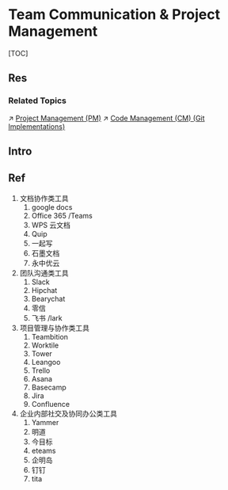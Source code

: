 # Team Communication & Project Management

[TOC]



## Res
### Related Topics
↗ [Project Management (PM)](../../../Software%20Engineering/☁️%20Cloud%20Native/🧘🏻%20Dev(Sec)Ops%20(Application%20Level%20Engineering)/🛫%20Continuous%20Integration/Project%20Management%20(PM)/Project%20Management%20(PM).md)
↗ [Code Management (CM) (Git Implementations)](../../../Software%20Engineering/☁️%20Cloud%20Native/🧘🏻%20Dev(Sec)Ops%20(Application%20Level%20Engineering)/🛫%20Continuous%20Integration/Code%20Management%20(CM)%20(Git%20Implementations)/Code%20Management%20(CM)%20(Git%20Implementations).md)



## Intro



## Ref
[入职新公司，用 lark，感觉挺好用的 | V2EX]: https://www.v2ex.com/t/851869

[盘点国内外25款最具代表性的协同办公类软件 - 欧开磊的文章 - 知乎]: https://zhuanlan.zhihu.com/p/22895023
1. 文档协作类工具
	1. google docs
	2. Office 365 /Teams
	3. WPS 云文档
	4. Quip
	5. 一起写
	6. 石墨文档
	7. 永中优云
2. 团队沟通类工具
	1. Slack
	2. Hipchat
	3. Bearychat
	4. 零信
	5. 飞书 /lark
3. 项目管理与协作类工具
	1. Teambition
	2. Worktile
	3. Tower
	4. Leangoo
	5. Trello
	6. Asana
	7. Basecamp
	8. Jira
	9. Confluence
4. 企业内部社交及协同办公类工具
	1. Yammer
	2. 明道
	3. 今目标
	4. eteams
	5. 企明岛
	6. 钉钉
	7. tita
